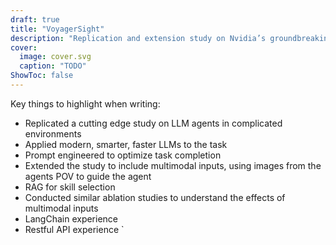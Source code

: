 ```yaml
---
draft: true
title: "VoyagerSight"
description: "Replication and extension study on Nvidia’s groundbreaking Voyager, exploring the effects of multimodal inputs on Minecraft LLM agents"
cover:
  image: cover.svg
  caption: "TODO"
ShowToc: false
---
```


Key things to highlight when writing:

- Replicated a cutting edge study on LLM agents in complicated environments
- Applied modern, smarter, faster LLMs to the task
- Prompt engineered to optimize task completion
- Extended the study to include multimodal inputs, using images from the agents POV to guide the agent
- RAG for skill selection
- Conducted similar ablation studies to understand the effects of multimodal inputs
- LangChain experience
- Restful API experience
`